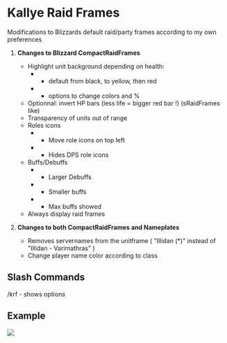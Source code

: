 # Kallye Raid Frames

Modifications to Blizzards default raid/party frames according to my own preferences

1. **Changes to Blizzard CompactRaidFrames**
    - Highlight unit background depending on health:
       - - default from black, to yellow, then red
       - - options to change colors and %
    - Optionnal: invert HP bars (less life = bigger red bar !) (sRaidFrames like)
    - Transparency of units out of range
    - Roles icons
       - - Move role icons on top left
       - - Hides DPS role icons
    - Buffs/Debuffs
       - - Larger Debuffs
       - - Smaller buffs
       - - Max buffs showed
    - Always display raid frames

2. **Changes to both CompactRaidFrames and Nameplates**
    - Removes servernames from the unitframe ( "Illidan (*)" instead of "Illidan - Varimathras" )
    - Change player name color according to class


## Slash Commands
/krf - shows options




## Example
![]( https://media.forgecdn.net/attachments/315/778/wowscrnshot_100520_184645.jpg )